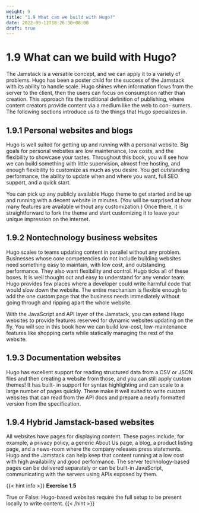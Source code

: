 ```yaml
---
weight: 9
title: "1.9 What can we build with Hugo?"
date: 2022-09-12T18:26:30+08:00
draft: true
---
```


# 1.9 What can we build with Hugo?

The Jamstack is a versatile concept, and we can apply it to a variety of problems. Hugo has been a poster child for the success of the Jamstack with its ability to handle scale. Hugo shines when information flows from the server to the client, then the users can focus on consumption rather than creation. This approach fits the traditional definition of publishing, where content creators provide content via a medium like the web to con- sumers. The following sections introduce us to the things that Hugo specializes in.

## 1.9.1 Personal websites and blogs

Hugo is well suited for getting up and running with a personal website. Big goals for personal websites are low maintenance, low costs, and the flexibility to showcase your tastes. Throughout this book, you will see how we can build something with little supervision, almost free hosting, and enough flexibility to customize as much as you desire. You get outstanding performance, the ability to update when and where you want, full SEO support, and a quick start.

You can pick up any publicly available Hugo theme to get started and be up and running with a decent website in minutes. (You will be surprised at how many features are available without any customization.) Once there, it is straightforward to fork the theme and start customizing it to leave your unique impression on the internet.

## 1.9.2 Nontechnology business websites

Hugo scales to teams updating content in parallel without any problem. Businesses whose core competencies do not include building websites need something easy to maintain, with low cost, and outstanding performance. They also want flexibility and control. Hugo ticks all of these boxes. It is well thought out and easy to understand for any vendor team. Hugo provides few places where a developer could write harmful code that would slow down the website. The entire mechanism is flexible enough to add the one custom page that the business needs immediately without going through and ripping apart the whole website.

With the JavaScript and API layer of the Jamstack, you can extend Hugo websites  to provide features reserved for dynamic websites updating on the fly. You will see in this book how we can build low-cost, low-maintenance features like shopping carts while statically managing the rest of the website.

## 1.9.3 Documentation websites

Hugo has excellent support for reading structured data from a CSV or JSON files and then creating a website from those, and you can still apply custom themes! It has built- in support for syntax highlighting and can scale to a large number of pages quickly. These make it well suited to write custom websites that can read from the API docs   and prepare a neatly formatted version from the specification.

## 1.9.4 Hybrid Jamstack-based websites

All websites have pages for displaying content. These pages include, for example, a privacy policy, a generic About Us page, a blog, a product listing page, and a news-room where the company releases press statements. Hugo and the Jamstack can help keep that content running at a low cost with high availability and good performance. The server technology-based pages can be delivered separately or can be built-in JavaScript, communicating with the servers using APIs exposed by them.

{{< hint info >}}
**Exercise 1.5**

True or False: Hugo-based websites require the full setup to be present locally to write content.
{{< /hint >}}